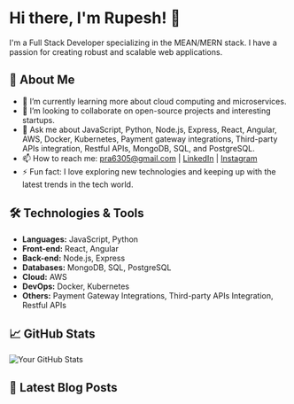 # Hi there, I'm Rupesh! 👋

<!-- This section is about my introduction -->
I'm a Full Stack Developer specializing in the MEAN/MERN stack. I have a passion for creating robust and scalable web applications.

## 🚀 About Me
<!-- Personal details and current focus -->
<!-- - 🔭 I’m currently working on starting my own development company. -->
- 🌱 I’m currently learning more about cloud computing and microservices.
- 👯 I’m looking to collaborate on open-source projects and interesting startups.
- 💬 Ask me about JavaScript, Python, Node.js, Express, React, Angular, AWS, Docker, Kubernetes, Payment gateway integrations, Third-party APIs integration, Restful APIs, MongoDB, SQL, and PostgreSQL.
- 📫 How to reach me: pra6305@gmail.com | [LinkedIn](https://www.linkedin.com/in/rupesh-kumar-b43585121/) | [Instagram](https://www.instagram.com/rupeshmunday/)
- ⚡ Fun fact: I love exploring new technologies and keeping up with the latest trends in the tech world.

## 🛠️ Technologies & Tools
<!-- List of technologies and tools I use -->
- **Languages:** JavaScript, Python
- **Front-end:** React, Angular
- **Back-end:** Node.js, Express
- **Databases:** MongoDB, SQL, PostgreSQL
- **Cloud:** AWS
- **DevOps:** Docker, Kubernetes
- **Others:** Payment Gateway Integrations, Third-party APIs Integration, Restful APIs

## 📈 GitHub Stats
<!-- GitHub stats section -->
![Your GitHub Stats](https://github-readme-stats.vercel.app/api?username=yourusername&show_icons=true&theme=radical)

## 📝 Latest Blog Posts
<!-- Placeholder for blog posts -->
<!-- BLOG-POST-LIST:START -->
<!-- BLOG-POST-LIST:END -->

<!-- ## 📂 Projects -->
<!-- List of projects -->
<!-- Here are a few projects I've been working on recently:

1. **Project Name** - [GitHub Link](https://github.com/yourusername/projectname)
   - Short description of the project.

2. **Project Name** - [GitHub Link](https://github.com/yourusername/projectname)
   - Short description of the project. -->
